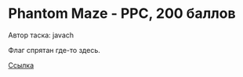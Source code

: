 # Phantom Maze - PPC, 200 баллов
Автор таска: javach

Флаг спрятан где-то здесь.

[Ссылка](https://maze.ctf.upml.tech/)
